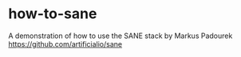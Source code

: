 how-to-sane
===========

A demonstration of how to use the SANE stack by Markus Padourek https://github.com/artificialio/sane
